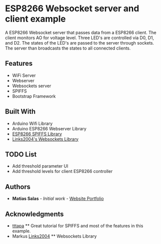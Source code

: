 # ESP8266 Websocket server and client example

A ESP8266 Websocket server that passes data from a ESP8266 client.  The client monitors AO for voltage level.  Three LED's are controlled via D0, D1, and D2.  The states of the LED's are passed to the server through sockets.  The server than broadcasts the states to all connected clients.

## Features
* WiFi Server
* Webserver
* Websockets server
* SPIFFS
* Bootstrap Framework

## Built With

* Arduino Wifi Library
* Arduino ESP8266 Webserver Library
* [ESP8266 SPIFFS Library](http://esp8266.github.io/Arduino/versions/2.0.0/doc/filesystem.html)
* [Links2004's Websockets Library](https://github.com/Links2004/arduinoWebSockets)

## TODO List

* Add threshold parameter UI
* Add threshold levels for client ESP8266 controller

## Authors

* **Matias Salas** - *Initial work* - [Website Portfolio](http://www.matiasis.me)

## Acknowledgments

* [tttapa](https://github.com/tttapa)  ** Great tutorial for SPIFFS and most of the features in this example.
* Markus [Links2004](https://github.com/Links2004)  ** Websockets Library
